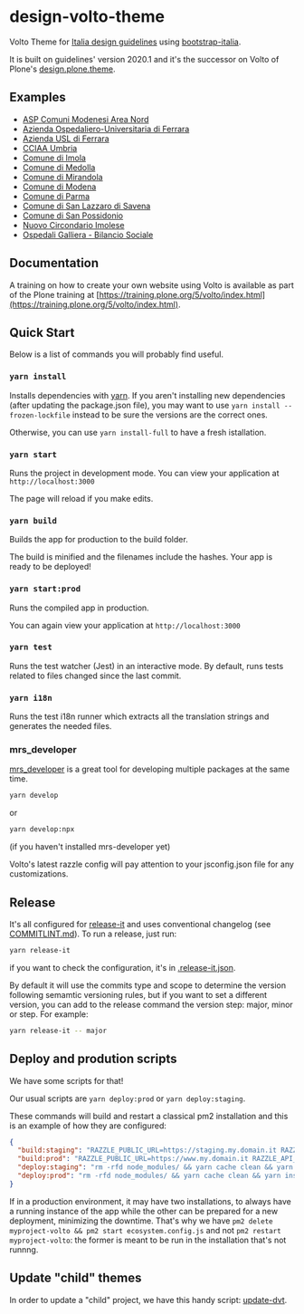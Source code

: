 # design-volto-theme

Volto Theme for [Italia design guidelines](https://docs.italia.it/italia/designers-italia/design-linee-guida-docs/it/stabile/index.html) using [bootstrap-italia](https://italia.github.io/bootstrap-italia/).

It is built on guidelines' version 2020.1 and it's the successor on Volto of Plone's [design.plone.theme](https://github.com/italia/design.plone.theme/).

## Examples

- [ASP Comuni Modenesi Area Nord](https://www.aspareanord.it/)
- [Azienda Ospedaliero-Universitaria di Ferrara](https://www.ospfe.it/)
- [Azienda USL di Ferrara](https://www.ausl.fe.it/)
- [CCIAA Umbria](https://www.umbria.camcom.it/)
- [Comune di Imola](https://www.comune.imola.bo.it)
- [Comune di Medolla](https://www.comune.medolla.mo.it/)
- [Comune di Mirandola](https://www.comune.mirandola.mo.it/)
- [Comune di Modena](https://www.comune.modena.it/)
- [Comune di Parma](https://www.comune.parma.it/)
- [Comune di San Lazzaro di Savena](https://www.comune.sanlazzaro.bo.it)
- [Comune di San Possidonio](https://www.comune.sanpossidonio.mo.it/)
- [Nuovo Circondario Imolese](https://www.nuovocircondarioimolese.it)
- [Ospedali Galliera - Bilancio Sociale](https://bilanciosociale.galliera.it)


## Documentation

A training on how to create your own website using Volto is available as part of the Plone training at [https://training.plone.org/5/volto/index.html](https://training.plone.org/5/volto/index.html).

## Quick Start

Below is a list of commands you will probably find useful.

### `yarn install`

Installs dependencies with [yarn](https://yarnpkg.com/).
If you aren't installing new dependencies (after updating the package.json file), you may want to use `yarn install --frozen-lockfile` instead to be sure the versions are the correct ones.

Otherwise, you can use `yarn install-full` to have a fresh istallation.

### `yarn start`

Runs the project in development mode.
You can view your application at `http://localhost:3000`

The page will reload if you make edits.

### `yarn build`

Builds the app for production to the build folder.

The build is minified and the filenames include the hashes.
Your app is ready to be deployed!

### `yarn start:prod`

Runs the compiled app in production.

You can again view your application at `http://localhost:3000`

### `yarn test`

Runs the test watcher (Jest) in an interactive mode.
By default, runs tests related to files changed since the last commit.

### `yarn i18n`

Runs the test i18n runner which extracts all the translation strings and
generates the needed files.

### mrs_developer

[mrs_developer](https://github.com/collective/mrs-developer) is a great tool
for developing multiple packages at the same time.

```bash
yarn develop
```

or

```bash
yarn develop:npx
```

(if you haven't installed mrs-developer yet)

Volto's latest razzle config will pay attention to your jsconfig.json file
for any customizations.

## Release

It's all configured for [release-it](https://github.com/release-it/release-it) and uses conventional changelog (see [COMMITLINT.md](./COMMITLINT.md)).
To run a release, just run:

```bash
yarn release-it
```

if you want to check the configuration, it's in [.release-it.json](./.release-it.json).

By default it will use the commits type and scope to determine the version following semamtic versioning rules, but if you want to set a different version, you can add to the release command the version step: major, minor or step.
For example:

```bash
yarn release-it -- major
```

## Deploy and prodution scripts

We have some scripts for that!

Our usual scripts are `yarn deploy:prod` or `yarn deploy:staging`.

These commands will build and restart a classical pm2 installation and this is an example of how they are configured:

```json
{
  "build:staging": "RAZZLE_PUBLIC_URL=https://staging.my.domain.it RAZZLE_API_PATH=https://staging.my.domain.it/api PORT=4000 razzle build",
  "build:prod": "RAZZLE_PUBLIC_URL=https://www.my.domain.it RAZZLE_API_PATH=https://www.my.domain.it/api RAZZLE_INTERNAL_API_PATH=http://127.0.0.1:8080/Plone PORT=4000 razzle build",
  "deploy:staging": "rm -rfd node_modules/ && yarn cache clean && yarn install --frozen-lockfile && yarn build:staging && pm2 restart myproject-volto",
  "deploy:prod": "rm -rfd node_modules/ && yarn cache clean && yarn install --frozen-lockfile && yarn build:prod && pm2 delete myproject-volto && pm2 start ecosystem.config.js"
}
```

If in a production environment, it may have two installations, to always have a running instance of the app while the other can be prepared for a new deployment, minimizing the downtime.
That's why we have `pm2 delete myproject-volto && pm2 start ecosystem.config.js` and not `pm2 restart myproject-volto`: the former is meant to be run in the installation that's not runnng.

## Update "child" themes

In order to update a "child" project, we have this handy script: [update-dvt](https://gist.github.com/nzambello/f5db6083635e1d641dbf863355cabff8).
